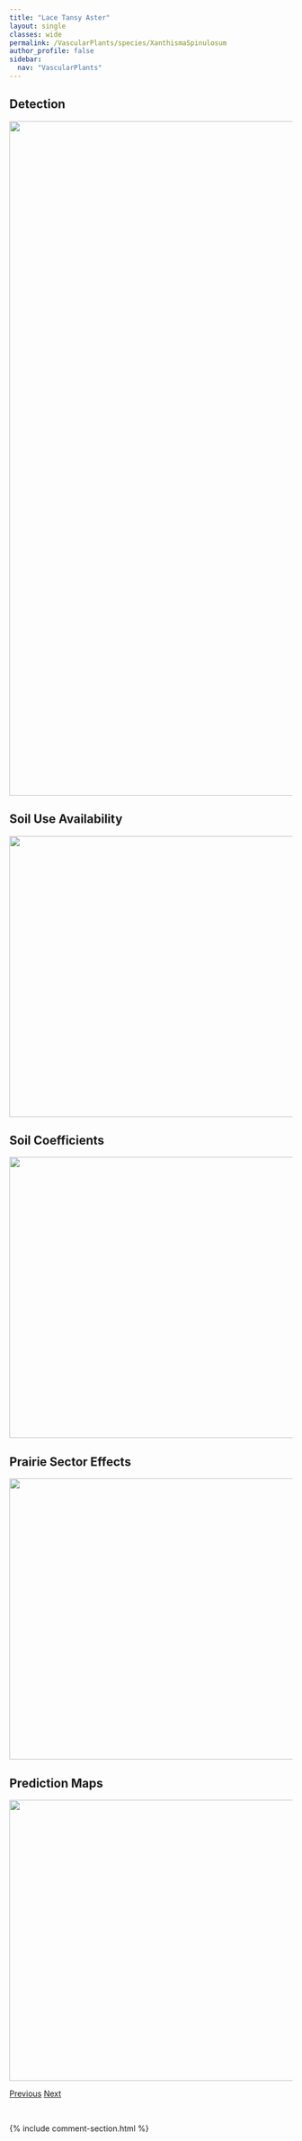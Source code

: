 ```yaml
---
title: "Lace Tansy Aster"
layout: single
classes: wide
permalink: /VascularPlants/species/XanthismaSpinulosum
author_profile: false
sidebar:
  nav: "VascularPlants"
---
```


<h2>Detection</h2>

<a href="https://drive.google.com/uc?export=view&id=1Qrg8s83IsVgQ1ILZoiw8eNCrPx293qSX">
<img src="https://drive.google.com/uc?export=view&id=1Qrg8s83IsVgQ1ILZoiw8eNCrPx293qSX" height = "1200" width = "800">
</a>


<h2>Soil Use Availability</h2>

<a href="https://drive.google.com/uc?export=view&id=16scO5-fR3xsKTBc_hJZwhv4Bgx1EzIzz">
<img src="https://drive.google.com/uc?export=view&id=16scO5-fR3xsKTBc_hJZwhv4Bgx1EzIzz" height = "500" width = "1000">
</a>


<h2>Soil Coefficients</h2>

<a href="https://drive.google.com/uc?export=view&id=1hxad_oxLDTL1EON_UkGZrjGStUtPaiaG">
<img src="https://drive.google.com/uc?export=view&id=1hxad_oxLDTL1EON_UkGZrjGStUtPaiaG" height = "500" width = "1000">
</a>


<h2>Prairie Sector Effects</h2>

<a href="https://drive.google.com/uc?export=view&id=1lyKCPeY_dwC23IUuWW7jzx_0cih5SBjf">
<img src="https://drive.google.com/uc?export=view&id=1lyKCPeY_dwC23IUuWW7jzx_0cih5SBjf" height = "500" width = "1000">
</a>


<h2>Prediction Maps</h2>

<a href="https://drive.google.com/uc?export=view&id=1cfaGnbmwV_-1fwKFSxT-VRpuxEARB3Hx">
<img src="https://drive.google.com/uc?export=view&id=1cfaGnbmwV_-1fwKFSxT-VRpuxEARB3Hx" height = "500" width = "1000">
</a>


<a href="/DevelopmentWebsite/VascularPlants/species/WoodsiaOregana" class="pagination--pager" title="Woodsia oregana">Previous</a> <a href="/DevelopmentWebsite/VascularPlants/species/XanthiumStrumarium" class="pagination--pager" title="Xanthium strumarium">Next</a>

<p>&nbsp;</p>

{% include comment-section.html %}
